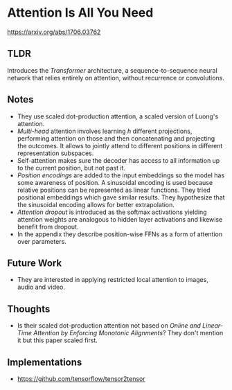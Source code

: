 # Attention Is All You Need

https://arxiv.org/abs/1706.03762

## TLDR
Introduces the _Transformer_ architecture,
a sequence-to-sequence neural network
that relies entirely on attention,
without recurrence or convolutions.

## Notes
- They use scaled dot-production attention,
  a scaled version of Luong's attention.
- _Multi-head_ attention involves learning _h_ different projections,
  performing attention on those and then
  concatenating and projecting the outcomes.
  It allows to jointly attend to different positions
  in different representation subspaces.
- Self-attention makes sure the decoder
  has access to all information up to the current position,
  but not past it.
- _Position encodings_ are added to the input embeddings
  so the model has some awareness of position.
  A sinusoidal encoding is used because
  relative positions can be represented as linear functions.
  They tried positional embeddings which gave similar results.
  They hypothesize that the sinusoidal encoding allows
  for better extrapolation.
- _Attention dropout_ is introduced
  as the softmax activations yielding attention weights
  are analogous to hidden layer activations
  and likewise benefit from dropout.
- In the appendix
  they describe position-wise FFNs
  as a form of attention over parameters.

## Future Work
- They are interested in applying restricted local attention
  to images, audio and video.

## Thoughts
- Is their scaled dot-production attention
  not based on _Online and Linear-Time Attention by Enforcing Monotonic Alignments_?
  They don't mention it but this paper scaled first.

## Implementations
- https://github.com/tensorflow/tensor2tensor
